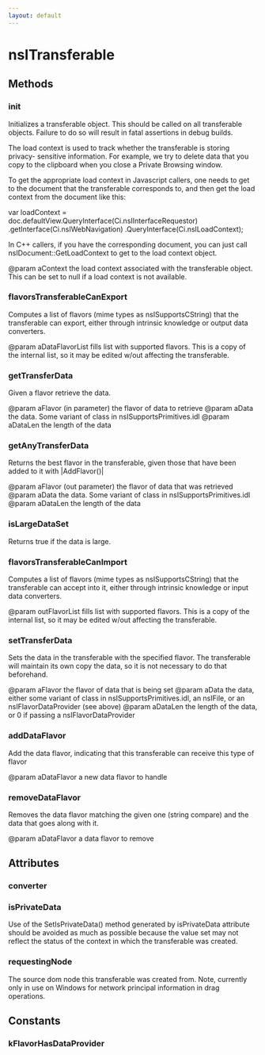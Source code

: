 ```yaml
---
layout: default
---
```


# nsITransferable #

## Methods ##

### init ###

Initializes a transferable object.  This should be called on all
transferable objects.  Failure to do so will result in fatal assertions in
debug builds.

The load context is used to track whether the transferable is storing privacy-
sensitive information.  For example, we try to delete data that you copy
to the clipboard when you close a Private Browsing window.

To get the appropriate load context in Javascript callers, one needs to get
to the document that the transferable corresponds to, and then get the load
context from the document like this:

var loadContext = doc.defaultView.QueryInterface(Ci.nsIInterfaceRequestor)
                                 .getInterface(Ci.nsIWebNavigation)
                                 .QueryInterface(Ci.nsILoadContext);

In C++ callers, if you have the corresponding document, you can just call
nsIDocument::GetLoadContext to get to the load context object.

@param aContext the load context associated with the transferable object.
       This can be set to null if a load context is not available.


### flavorsTransferableCanExport ###

Computes a list of flavors (mime types as nsISupportsCString) that the transferable 
can export, either through intrinsic knowledge or output data converters.

@param  aDataFlavorList fills list with supported flavors. This is a copy of
         the internal list, so it may be edited w/out affecting the transferable.


### getTransferData ###

Given a flavor retrieve the data. 

@param  aFlavor (in parameter) the flavor of data to retrieve
@param  aData the data. Some variant of class in nsISupportsPrimitives.idl
@param  aDataLen the length of the data


### getAnyTransferData ###

Returns the best flavor in the transferable, given those that have
been added to it with |AddFlavor()|

@param  aFlavor (out parameter) the flavor of data that was retrieved
@param  aData the data. Some variant of class in nsISupportsPrimitives.idl
@param  aDataLen the length of the data


### isLargeDataSet ###

Returns true if the data is large.


### flavorsTransferableCanImport ###

Computes a list of flavors (mime types as nsISupportsCString) that the transferable can
accept into it, either through intrinsic knowledge or input data converters.

@param  outFlavorList fills list with supported flavors. This is a copy of
         the internal list, so it may be edited w/out affecting the transferable.


### setTransferData ###

Sets the data in the transferable with the specified flavor. The transferable
will maintain its own copy the data, so it is not necessary to do that beforehand.

@param  aFlavor the flavor of data that is being set
@param  aData the data, either some variant of class in nsISupportsPrimitives.idl,
        an nsIFile, or an nsIFlavorDataProvider (see above)
@param  aDataLen the length of the data, or 0 if passing a nsIFlavorDataProvider


### addDataFlavor ###

Add the data flavor, indicating that this transferable 
can receive this type of flavor

@param  aDataFlavor a new data flavor to handle


### removeDataFlavor ###

Removes the data flavor matching the given one (string compare) and the data
that goes along with it.

@param  aDataFlavor a data flavor to remove


## Attributes ##

### converter ###

### isPrivateData ###

Use of the SetIsPrivateData() method generated by isPrivateData attribute should 
be avoided as much as possible because the value set may not reflect the status 
of the context in which the transferable was created.


### requestingNode ###

The source dom node this transferable was created from.
Note, currently only in use on Windows for network principal
information in drag operations.


## Constants ##

### kFlavorHasDataProvider ###
